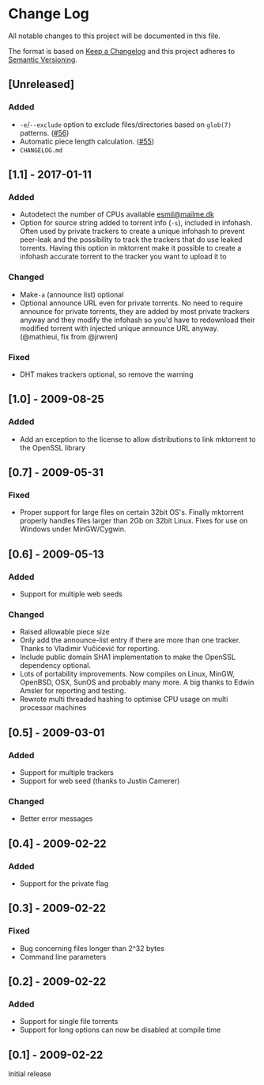 # Change Log
All notable changes to this project will be documented in this file.

The format is based on [Keep a Changelog](https://keepachangelog.com/)
and this project adheres to [Semantic Versioning](https://semver.org/).

## [Unreleased]
### Added
- `-e`/`--exclude` option to exclude files/directories based on `glob(7)` patterns. ([#56](https://github.com/pobrn/mktorrent/pull/56))
- Automatic piece length calculation. ([#55](https://github.com/pobrn/mktorrent/pull/55))
- `CHANGELOG.md`

## [1.1] - 2017-01-11
### Added
- Autodetect the number of CPUs available <esmil@mailme.dk>
- Option for source string added to torrent info (`-s`), included in infohash.
  Often used by private trackers to create a unique infohash to prevent
  peer-leak and the possibility to track the trackers that do use leaked
  torrents. Having this option in mktorrent make it possible to create a
  infohash accurate torrent to the tracker you want to upload it to
### Changed
- Make`-a` (announce list) optional
- Optional announce URL even for private torrents. No need to require announce
  for private torrents, they are added by most private trackers anyway and they
  modify the infohash so you'd have to redownload their modified torrent with
  injected unique announce URL anyway. (@mathieui, fix from @jrwren)
### Fixed
- DHT makes trackers optional, so remove the warning

## [1.0] - 2009-08-25
### Added
- Add an exception to the license to allow distributions to link mktorrent to the OpenSSL library

## [0.7] - 2009-05-31
### Fixed
- Proper support for large files on certain 32bit OS's.
  Finally mktorrent properly handles files larger than 2Gb on 32bit Linux.
  Fixes for use on Windows under MinGW/Cygwin.

## [0.6] - 2009-05-13
### Added
- Support for multiple web seeds
### Changed
- Raised allowable piece size
- Only add the announce-list entry if there are more than one tracker.
  Thanks to Vladimir Vučićević for reporting.
- Include public domain SHA1 implementation to make the OpenSSL dependency optional.
- Lots of portability improvements. Now compiles on Linux, MinGW, OpenBSD, OSX,
  SunOS and probably many more. A big thanks to Edwin Amsler for reporting and
  testing.
- Rewrote multi threaded hashing to optimise CPU usage on multi processor machines

## [0.5] - 2009-03-01
### Added
- Support for multiple trackers
- Support for web seed (thanks to Justin Camerer)
### Changed
- Better error messages

## [0.4] - 2009-02-22
### Added
- Support for the private flag

## [0.3] - 2009-02-22
### Fixed
- Bug concerning files longer than 2^32 bytes
- Command line parameters

## [0.2] - 2009-02-22
### Added
- Support for single file torrents
- Support for long options can now be disabled at compile time

## [0.1] - 2009-02-22
Initial release
